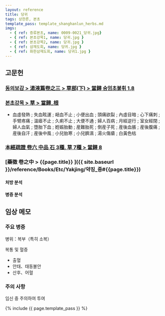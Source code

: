 ```yaml
---
layout: reference
title: 당귀
tags: 상한론, 본초
template_pass: template_shanghanlun_herbs.md
imgs:
  - { ref: 증류본초, name: 0009-0021_당귀.jpg}
  - { ref: 본초강목1, name: 당귀.jpg }
  - { ref: 본초강목2, name: 당귀.jpg }
  - { ref: 삼재도회, name: 당귀.jpg }
  - { ref: 화한삼재도회, name: 당귀1.jpg }
---
```



## 고문헌

### [동의보감 > 湯液篇卷之三 > 草部(下) >  當歸 숭엄초불휘 1.8](https://mediclassics.kr/books/8/volume/22/#content_60)

### [본초강목 > 草 > 當歸_根]()

* 血虛發熱 ; 失血眩運 ; 衄血不止 ; 小便出血 ; 頭痛欲裂 ; 內虛目暗 ; 心下痛刺 ; 手臂疼痛 ; 溫瘧不止 ; 久痢不止 ; 大便不通 ; 婦人百病 ; 月經逆行 ; 室女經閉 ; 婦人血氣 ; 墮胎下血 ; 姙娠胎動 ; 産難胎死 ; 倒産子死 ; 産後血脹 ; 産後腹痛 ; 産後自汗 ; 産後中風 ; 小兒胎寒 ; 小兒臍濕 ; 湯火傷瘡 ; 白黃色枯


### [本經疏證 卷六 中品 石 3種, 草 7種 > 當歸 8](https://mediclassics.kr/books/154/volume/6/#content_80)

### [藥徵 卷之中 > {{page.title}} ]({{ site.baseurl }}/reference/Books/Etc/Yakjing/약징_중#{{page.title}})


#### 처방 분석

#### 병증 분석



## 임상 메모

### 주요 병증

병위：복부（특히 소복）

복통 및 혈증
* 출혈
* 안태、태동불안
* 산후、어혈

### 주의 사항

임신 중 주의하여 투여


{% include {{ page.template_pass }} %}
